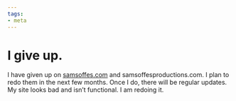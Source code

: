 ```yaml
---
tags:
- meta
---
```


# I give up.

I have given up on [samsoffes.com](http://samsoffes.com) and samsoffesproductions.com. I plan to redo them in the next few months. Once I do, there will be regular updates. My site looks bad and isn’t functional. I am redoing it.
